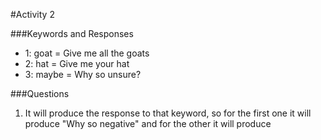 #Activity 2

###Keywords and Responses
- 1: goat = Give me all the goats
- 2: hat = Give me your hat
- 3: maybe = Why so unsure?

###Questions

   1. It will produce the response to that keyword, so for the first one it will produce "Why so negative" and for the other it will           produce
